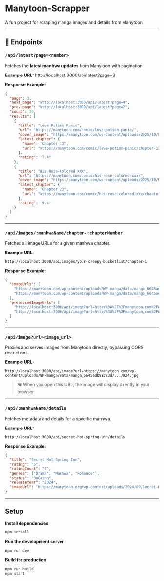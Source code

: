 # Manytoon-Scrapper

A fun project for scraping manga images and details from Manytoon.

---

## 📂 Endpoints

### `/api/latest?page=<number>`

Fetches the **latest manhwa updates** from Manytoon with pagination.

**Example URL:**
[http://localhost:3000/api/latest?page=3](http://localhost:3000/api/latest?page=3)


**Response Example:**
```json
{
  "page": 3,
  "next_page": "http://localhost:3000/api/latest?page=4",
  "prev_page": "http://localhost:3000/api/latest?page=2",
  "count": 36,
  "results": [
    {
      "title": "Love Potion Panic",
      "url": "https://manytoon.com/comic/love-potion-panic/",
      "cover_image": "https://manytoon.com/wp-content/uploads/2025/10/Love-Potion-Panic-Manhwa-193x278-1.jpg",
      "latest_chapter": {
        "name": "Chapter 13",
        "url": "https://manytoon.com/comic/love-potion-panic/chapter-13/"
      },
      "rating": "7.4"
    },
    {
      "title": "His Rose-Colored XXX",
      "url": "https://manytoon.com/comic/his-rose-colored-xxx/",
      "cover_image": "https://manytoon.com/wp-content/uploads/2025/10/His-Rose-Colored-XXX-Manhwa-193x278-1.jpg",
      "latest_chapter": {
        "name": "Chapter 23",
        "url": "https://manytoon.com/comic/his-rose-colored-xxx/chapter-23/"
      },
      "rating": "9.4"
    }
  ]
}
````

---

### `/api/images/:manhwaName/chapter-:chapterNumber`

Fetches all image URLs for a given manhwa chapter.

**Example URL:**

```
http://localhost:3000/api/images/your-creepy-bucketlist/chapter-1
```

**Response Example:**

```json
{
  "imageUrls": [
    "https://manytoon.com/wp-content/uploads/WP-manga/data/manga_6645adb9a383d/.../001.jpg",
    "https://manytoon.com/wp-content/uploads/WP-manga/data/manga_6645adb9a383d/.../002.jpg"
  ],
  "processedImageUrls": [
    "http://localhost:3000/api/image?url=https%3A%2F%2Fmanytoon.com%2Fwp-content%2Fuploads%2F...%2F001.jpg",
    "http://localhost:3000/api/image?url=https%3A%2F%2Fmanytoon.com%2Fwp-content%2Fuploads%2F...%2F002.jpg"
  ]
}
```

---

### `/api/image?url=<image_url>`

Proxies and serves images from Manytoon directly, bypassing CORS restrictions.

**Example URL:**

```
http://localhost:3000/api/image?url=https://manytoon.com/wp-content/uploads/WP-manga/data/manga_6645adb9a383d/.../024.jpg
```

> 🖼️ When you open this URL, the image will display directly in your browser.

---

### `/api/:manhwaName/details`

Fetches metadata and details for a specific manhwa.

**Example URL:**

```
http://localhost:3000/api/secret-hot-spring-inn/details
```

**Response Example:**

```json
{
  "title": "Secret Hot Spring Inn",
  "rating": "5",
  "ratingCount": "3",
  "genres": ["Drama", "Manhwa", "Romance"],
  "status": "OnGoing",
  "releaseYear": "2024",
  "imageUrl": "https://manytoon.org/wp-content/uploads/2024/09/Secret-Hot-Spring-Inn-193x278-1.jpg"
}
```

---

## Setup

**Install dependencies**

```bash
npm install
```

**Run the development server**

```bash
npm run dev
```

**Build for production**

```bash
npm run build
npm start
```
